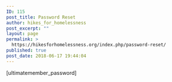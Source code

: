 ```yaml
---
ID: 115
post_title: Password Reset
author: hikes_for_homelessness
post_excerpt: ""
layout: page
permalink: >
  https://hikesforhomelessness.org/index.php/password-reset/
published: true
post_date: 2018-06-17 19:44:04
---
```

[ultimatemember_password]